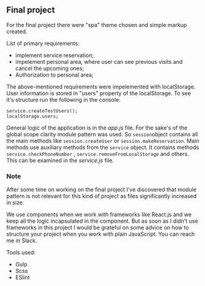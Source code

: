 ## Final project

For the final project there were "spa" theme chosen and simple markup created.

List of primary requirements:
* implement service reservation;
* impelement personal area, where user can see previous visits and cancel the upcoming ones;
* Authorization to personal area;

The above-mentioned requirements were impelemented with localStorage. User information is stored in "users" property of the localStorage. To see it's structure run the following in the console:

```
service.createTestUsers();
localStorage.users; 
```

General logic of the application is in the _app.js_ file. For the sake's of the global scope clarity module pattern was used. So `session`object contains all the main methods like `session.createUser` or `session.makeReservation`. Main methods use auxiliary methods from the `service` object. It contains methods `service.checkPhoneNumber` , `service.removeFromLocalStorage` and others. This can be examined in the _service.js_ file.

### Note

After some time on working on the final project I've discovered that module pattern is not relevant for this kind of project as files significantly increased in size.

We use components when we work with frameworks like React.js and we keep all the logic incapsulated in the component. But as soon as I didn't use frameworks in this project I would be grateful on some advice on how to structure your project when you work with plain JavaScript. You can reach me in Slack.

Tools used:
* Gulp
* Scss
* ESlint
